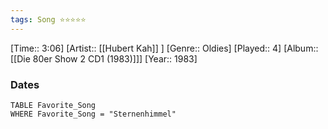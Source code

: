 ```yaml
---
tags: Song ⭐⭐⭐⭐⭐ 
---
```

[Time:: 3:06]
[Artist:: [[Hubert Kah]] ]
[Genre:: Oldies]
[Played:: 4]
[Album:: [[Die 80er Show 2 CD1 (1983)]]]
[Year:: 1983]
### Dates
````dataview
TABLE Favorite_Song
WHERE Favorite_Song = "Sternenhimmel"
````